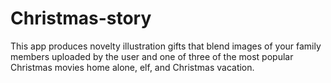 # Christmas-story
This app produces novelty illustration gifts that blend images of your family members uploaded by the user and one of three of the most popular Christmas movies home alone, elf, and Christmas vacation.
